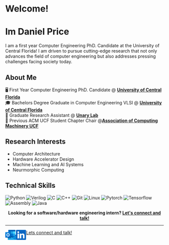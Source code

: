 
# Welcome!

# Im Daniel Price
I am a first year Computer Engineering PhD. Candidate at the University of Central Florida! I am driven to pursue cutting-edge research that not only advances the field of computer engineering but also addresses pressing challenges facing society today.

## About Me
:desktop_computer: First Year Computer Engineering PhD. Candidate @ [**University of Central Florida**](https://www.ucf.edu/) <br>
:mortar_board: Bachelors Degree Graduate in Computer Engineering VLSI @ [**University of Central Florida**](https://www.ucf.edu/) <br>
:microscope: Graduate Research Assistant @ [**Unary Lab**](https://www.unarylab.com/) <br>
:briefcase: Previous ACM UCF Student Chapter Chair @[**Association of Computing Machinery UCF**](https://www.acmucf.org/) <br>

## Research Interests
- Computer Architecture <br>
- Hardware Accelerator Design <br>
- Machine Learning and AI Systems <br>
- Neurmorphic Computing <br>


## Technical Skills

![Python](https://img.shields.io/badge/python-3670A0?style=for-the-badge&logo=python&logoColor=ffdd54)
![Verilog](https://img.shields.io/badge/Verilog-FF1100?style=for-the-badge&logo=Verilog&logoColor=white)
![C](https://img.shields.io/badge/-C-7b95a6?style=for-the-badge&logo=c)
![C++](https://img.shields.io/badge/-C++-68b0cc?style=for-the-badge&logo=cplusplus)
![Git](https://img.shields.io/badge/git-lightblue?style=for-the-badge&logo=git&logoColor=orange)
![Linux](https://img.shields.io/badge/-Linux-yellow?style=for-the-badge&logo=linux)
![Pytorch](https://img.shields.io/badge/PyTorch-orange?style=for-the-badge&logo=pytorch&logoColor=white)
![Tensorflow](https://img.shields.io/badge/TensorFlow-yellow?style=for-the-badge&logo=tensorflow)
![Assembly](https://img.shields.io/badge/Assembly-green?style=for-the-badge&logo=verilog&logoColor=red)
![Java](https://img.shields.io/badge/Java-FF0000?style=for-the-badge&logo=java&logoColor=red)  


<p align="center">
    <b>Looking for a software/hardware engineering intern?
        <a href="https://www.linkedin.com/in/joshuavjoseph">Let's connect and talk!</a>
    </b>
</p>

---

<!--<a href="https://novakcgx.me">
    <img height="32" align="left" alt="Website" src="img/icons/personal.png" />
</a>-->

<a href="mailto:Daniel.Price@ucf.edu">
    <img height="32" align="left" alt="Mail" src="outlook.png" />
</a>

<a href="https://www.linkedin.com/in/joshuavjoseph">
Lets connect and talk!
    <img height="32" align="left" alt="LinkedIn" src="linkedin.png" />
</a>
